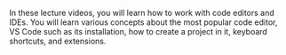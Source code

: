 In these lecture videos, you will learn how to work with code editors and IDEs. You will learn various concepts about the most popular code editor, VS Code such as its installation, how to create a project in it, keyboard shortcuts, and extensions.
